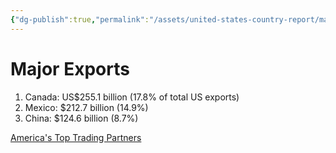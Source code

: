 ```yaml
---
{"dg-publish":true,"permalink":"/assets/united-states-country-report/major-exports/"}
---
```


# Major Exports

1. Canada: US$255.1 billion (17.8% of total US exports)
2. Mexico: $212.7 billion (14.9%)
3. China: $124.6 billion (8.7%)

[America's Top Trading Partners](http://www.worldstopexports.com/americas-top-import-partners/)